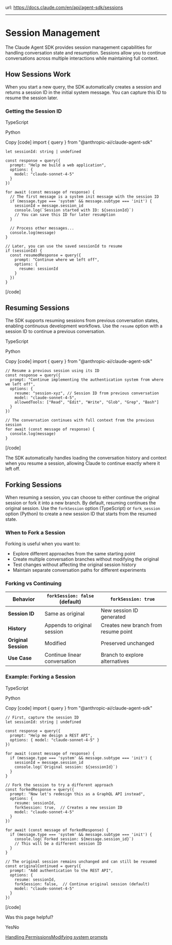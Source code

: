 url: https://docs.claude.com/en/api/agent-sdk/sessions

---

# Session Management

The Claude Agent SDK provides session management capabilities for handling conversation state and resumption. Sessions allow you to continue conversations across multiple interactions while maintaining full context.

## How Sessions Work

When you start a new query, the SDK automatically creates a session and returns a session ID in the initial system message. You can capture this ID to resume the session later.

### Getting the Session ID

TypeScript

Python

Copy
[code]
    import { query } from "@anthropic-ai/claude-agent-sdk"

    let sessionId: string | undefined

    const response = query({
      prompt: "Help me build a web application",
      options: {
        model: "claude-sonnet-4-5"
      }
    })

    for await (const message of response) {
      // The first message is a system init message with the session ID
      if (message.type === 'system' && message.subtype === 'init') {
        sessionId = message.session_id
        console.log(`Session started with ID: ${sessionId}`)
        // You can save this ID for later resumption
      }

      // Process other messages...
      console.log(message)
    }

    // Later, you can use the saved sessionId to resume
    if (sessionId) {
      const resumedResponse = query({
        prompt: "Continue where we left off",
        options: {
          resume: sessionId
        }
      })
    }

[/code]

## Resuming Sessions

The SDK supports resuming sessions from previous conversation states, enabling continuous development workflows. Use the `resume` option with a session ID to continue a previous conversation.

TypeScript

Python

Copy
[code]
    import { query } from "@anthropic-ai/claude-agent-sdk"

    // Resume a previous session using its ID
    const response = query({
      prompt: "Continue implementing the authentication system from where we left off",
      options: {
        resume: "session-xyz", // Session ID from previous conversation
        model: "claude-sonnet-4-5",
        allowedTools: ["Read", "Edit", "Write", "Glob", "Grep", "Bash"]
      }
    })

    // The conversation continues with full context from the previous session
    for await (const message of response) {
      console.log(message)
    }

[/code]

The SDK automatically handles loading the conversation history and context when you resume a session, allowing Claude to continue exactly where it left off.

## Forking Sessions

When resuming a session, you can choose to either continue the original session or fork it into a new branch. By default, resuming continues the original session. Use the `forkSession` option \(TypeScript\) or `fork_session` option \(Python\) to create a new session ID that starts from the resumed state.

### When to Fork a Session

Forking is useful when you want to:

  * Explore different approaches from the same starting point
  * Create multiple conversation branches without modifying the original
  * Test changes without affecting the original session history
  * Maintain separate conversation paths for different experiments

### Forking vs Continuing

Behavior| `forkSession: false` \(default\)| `forkSession: true`
---|---|---
**Session ID**|  Same as original| New session ID generated
**History**|  Appends to original session| Creates new branch from resume point
**Original Session**|  Modified| Preserved unchanged
**Use Case**|  Continue linear conversation| Branch to explore alternatives

### Example: Forking a Session

TypeScript

Python

Copy
[code]
    import { query } from "@anthropic-ai/claude-agent-sdk"

    // First, capture the session ID
    let sessionId: string | undefined

    const response = query({
      prompt: "Help me design a REST API",
      options: { model: "claude-sonnet-4-5" }
    })

    for await (const message of response) {
      if (message.type === 'system' && message.subtype === 'init') {
        sessionId = message.session_id
        console.log(`Original session: ${sessionId}`)
      }
    }

    // Fork the session to try a different approach
    const forkedResponse = query({
      prompt: "Now let's redesign this as a GraphQL API instead",
      options: {
        resume: sessionId,
        forkSession: true,  // Creates a new session ID
        model: "claude-sonnet-4-5"
      }
    })

    for await (const message of forkedResponse) {
      if (message.type === 'system' && message.subtype === 'init') {
        console.log(`Forked session: ${message.session_id}`)
        // This will be a different session ID
      }
    }

    // The original session remains unchanged and can still be resumed
    const originalContinued = query({
      prompt: "Add authentication to the REST API",
      options: {
        resume: sessionId,
        forkSession: false,  // Continue original session (default)
        model: "claude-sonnet-4-5"
      }
    })

[/code]

Was this page helpful?

YesNo

[Handling Permissions](/en/api/agent-sdk/permissions)[Modifying system prompts](/en/api/agent-sdk/modifying-system-prompts)
